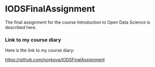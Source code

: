 # IODSFinalAssignment

The final assignment for the course Introduction to Open Data Science is described here. 


### Link to my course diary

Here is the link to my course diary:

https://github.com/noykova/IODSFinalAssignment

